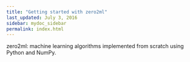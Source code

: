 ```yaml
---
title: "Getting started with zero2ml"
last_updated: July 3, 2016
sidebar: mydoc_sidebar
permalink: index.html
---
```


zero2ml: machine learning algorithms implemented from scratch using Python and NumPy.
